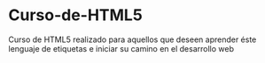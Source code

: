 # Curso-de-HTML5
 Curso de HTML5 realizado para aquellos que deseen aprender éste lenguaje de etiquetas e iniciar su camino en el desarrollo web
